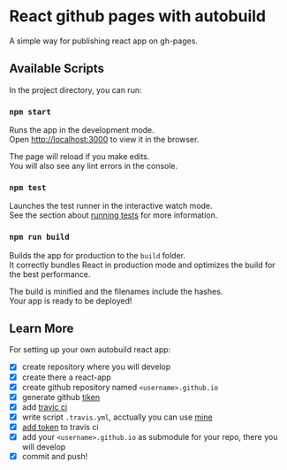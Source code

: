 # React github pages with autobuild
A simple way for publishing react app on gh-pages.

## Available Scripts

In the project directory, you can run:

### `npm start`

Runs the app in the development mode.<br>
Open [http://localhost:3000](http://localhost:3000) to view it in the browser.

The page will reload if you make edits.<br>
You will also see any lint errors in the console.

### `npm test`

Launches the test runner in the interactive watch mode.<br>
See the section about [running tests](https://facebook.github.io/create-react-app/docs/running-tests) for more information.

### `npm run build`

Builds the app for production to the `build` folder.<br>
It correctly bundles React in production mode and optimizes the build for the best performance.

The build is minified and the filenames include the hashes.<br>
Your app is ready to be deployed!

## Learn More
For setting up your own autobuild react app:
 - [x] create repository where you will develop
 - [x] create there a react-app
 - [x] create github repository named `<username>.github.io`
 - [x] generate github [tiken](https://github.com/settings/tokens)
 - [x] add [travic ci](https://docs.travis-ci.com/user/tutorial/])
 - [x] write script `.travis.yml`, acctually you can use [mine](https://github.com/levkovalenko/react-gh-pages/blob/master/.travis.yml) 
 - [x] [add token](https://docs.travis-ci.com/user/private-dependencies/#api-token) to travis ci
 - [x] add your `<username>.github.io` as submodule for your repo, there you will develop
 - [x] commit and push!
